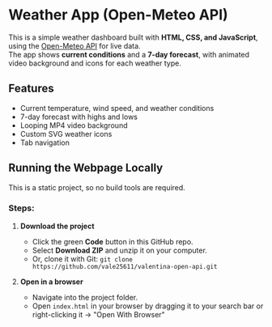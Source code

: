# Weather App (Open-Meteo API)

This is a simple weather dashboard built with **HTML, CSS, and JavaScript**, using the [Open-Meteo API](https://open-meteo.com/) for live data.  
The app shows **current conditions** and a **7-day forecast**, with animated video background and icons for each weather type.

## Features
- Current temperature, wind speed, and weather conditions
- 7-day forecast with highs and lows
- Looping MP4 video background
- Custom SVG weather icons
- Tab navigation 

## Running the Webpage Locally  

This is a static project, so no build tools are required.  

### Steps:
1. **Download the project**  
   - Click the green **Code** button in this GitHub repo.  
   - Select **Download ZIP** and unzip it on your computer.  
   - Or, clone it with Git: `git clone https://github.com/vale25611/valentina-open-api.git`


2. **Open in a browser**  
   - Navigate into the project folder.  
   - Open `index.html` in your browser by dragging it to your search bar or right-clicking it → "Open With Browser"  

